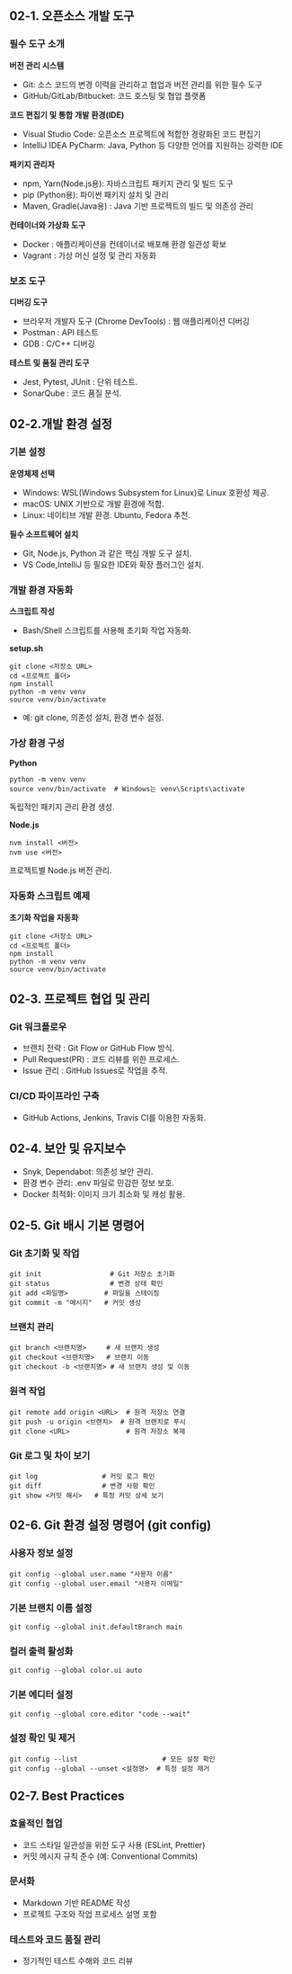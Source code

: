 ## 02-1. 오픈소스 개발 도구
### 필수 도구 소개
**버전 관리 시스템**
- Git: 소스 코드의 변경 이력을 관리하고 협업과 버전 관리를 위한 필수 도구
- GitHub/GitLab/Bitbucket: 코드 호스팅 및 협업 플랫폼

**코드 편집기 및 통합 개발 환경(IDE)**
- Visual Studio Code: 오픈소스 프로젝트에 적합한 경량화된 코드 편집기
- IntelliJ IDEA PyCharm: Java, Python 등 다양한 언어를 지원하는 강력한 IDE

**패키지 관리자**
- npm, Yarn(Node.js용): 자바스크립트 패키지 관리 및 빌드 도구
- pip (Python용): 파이썬 패키지 설치 및 관리
- Maven, Gradle(Java용) : Java 기반 프로젝트의 빌드 및 의존성 관리

**컨테이너와 가상화 도구**
- Docker : 애플리케이션을 컨테이너로 배포해 환경 일관성 확보
- Vagrant : 가상 머신 설정 및 관리 자동화

### 보조 도구
**디버깅 도구**
- 브라우저 개발자 도구 (Chrome DevTools) : 웹 애플리케이션 디버깅
- Postman : API 테스트
- GDB : C/C++ 디버깅

**테스트 및 품질 관리 도구**
- Jest, Pytest, JUnit : 단위 테스트.
- SonarQube : 코드 품질 분석.

## 02-2.개발 환경 설정
### 기본 설정
**운영체제 선택**
- Windows: WSL(Windows Subsystem for Linux)로 Linux 호환성 제공.
- macOS: UNIX 기반으로 개발 환경에 적합.
- Linux: 네이티브 개발 환경. Ubuntu, Fedora 추천.   

**필수 소프트웨어 설치**
- Git, Node.js, Python 과 같은 핵심 개발 도구 설치.
- VS Code,IntelliJ 등 필요한 IDE와 확장 플러그인 설치.

### 개발 환경 자동화
**스크립트 작성**
- Bash/Shell 스크립트를 사용해 초기화 작업 자동화.

**setup.sh**
```
git clone <저장소 URL>
cd <프로젝트 폴더>
npm install
python -m venv venv
source venv/bin/activate
```

- 예: git clone, 의존성 설치, 환경 변수 설정.

### 가상 환경 구성
**Python**

```
python -m venv venv
source venv/bin/activate  # Windows는 venv\Scripts\activate
```

독립적인 패키지 관리 환경 생성.

**Node.js**

```
nvm install <버전>
nvm use <버전>
```

프로젝트별 Node.js 버전 관리.

### 자동화 스크립트 예제
**초기화 작업을 자동화**
```
git clone <저장소 URL>
cd <프로젝트 폴더>
npm install
python -m venv venv
source venv/bin/activate
```

## 02-3. 프로젝트 협업 및 관리
### Git 워크플로우
- 브랜치 전략 : Git Flow or GitHub Flow 방식.
- Pull Request(PR) : 코드 리뷰를 위한 프로세스.
- Issue 관리 : GitHub Issues로 작업을 추적.
### CI/CD 파이프라인 구축
- GitHub Actions, Jenkins, Travis CI를 이용한 자동화.

## 02-4. 보안 및 유지보수
- Snyk, Dependabot: 의존성 보안 관리.
- 환경 변수 관리: .env 파일로 민감한 정보 보호.
- Docker 최적화: 이미지 크기 최소화 및 캐싱 활용.

## 02-5. Git 배시 기본 명령어
### Git 초기화 및 작업
```
git init                 # Git 저장소 초기화
git status               # 변경 상태 확인
git add <파일명>         # 파일을 스테이징
git commit -m "메시지"   # 커밋 생성
```

### 브랜치 관리
```
git branch <브랜치명>     # 새 브랜치 생성
git checkout <브랜치명>   # 브랜치 이동
git checkout -b <브랜치명> # 새 브랜치 생성 및 이동
```

### 원격 작업
```
git remote add origin <URL>  # 원격 저장소 연결
git push -u origin <브랜치>  # 원격 브랜치로 푸시
git clone <URL>              # 원격 저장소 복제
```

### Git 로그 및 차이 보기
```
git log                # 커밋 로그 확인
git diff               # 변경 사항 확인
git show <커밋 해시>   # 특정 커밋 상세 보기
```

## 02-6. Git 환경 설정 명령어 (git config)
### 사용자 정보 설정
```
git config --global user.name "사용자 이름"
git config --global user.email "사용자 이메일"
```

### 기본 브랜치 이름 설정
```
git config --global init.defaultBranch main
```

### 컬러 출력 활성화
```
git config --global color.ui auto
```

### 기본 에디터 설정
```
git config --global core.editor "code --wait"
```

### 설정 확인 및 제거
```
git config --list                     # 모든 설정 확인
git config --global --unset <설정명>  # 특정 설정 제거
```

## 02-7. Best Practices
### 효율적인 협업
- 코드 스타일 일관성을 위한 도구 사용 (ESLint, Prettier)
- 커밋 메시지 규칙 준수 (예: Conventional Commits)
### 문서화
- Markdown 기반 README 작성
- 프로젝트 구조와 작업 프로세스 설명 포함
### 테스트와 코드 품질 관리
- 정기적인 테스트 수해와 코드 리뷰
